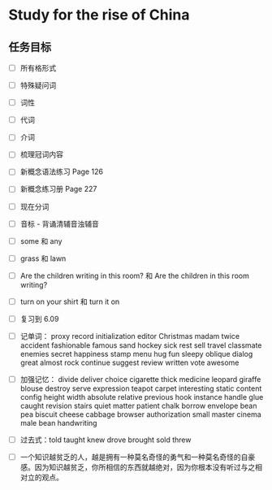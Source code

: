 # Study for the rise of China

## 任务目标

- [ ] 所有格形式

- [ ] 特殊疑问词

- [ ] 词性

- [ ] 代词

- [ ] 介词

- [ ] 梳理冠词内容

- [ ] 新概念语法练习 Page 126

- [ ] 新概念练习册 Page 227

- [ ] 现在分词

- [ ] 音标 - 背诵清辅音浊辅音

- [ ] some 和 any

- [ ] grass 和 lawn

- [ ] Are the children writing in this room? 和 Are the children in this room writing?

- [ ] turn on your shirt 和 turn it on

- [ ] 复习到 6.09

- [ ] 记单词： proxy record initialization editor Christmas madam twice accident fashionable famous sand hockey sick rest sell travel classmate enemies secret happiness stamp menu hug fun sleepy oblique dialog great almost rock continue suggest review written vote awesome

- [ ] 加强记忆： divide deliver choice cigarette thick medicine leopard giraffe blouse destroy serve expression teapot carpet interesting static content config height width absolute relative previous hook instance handle glue caught revision stairs quiet matter patient chalk borrow envelope bean pea biscuit cheese cabbage browser authorization small master cinema male bean handwriting

- [ ] 过去式：told taught knew drove brought sold threw

- [ ] 一个知识越贫乏的人，越是拥有一种莫名奇怪的勇气和一种莫名奇怪的自豪感。因为知识越贫乏，你所相信的东西就越绝对，因为你根本没有听过与之相对立的观点。
